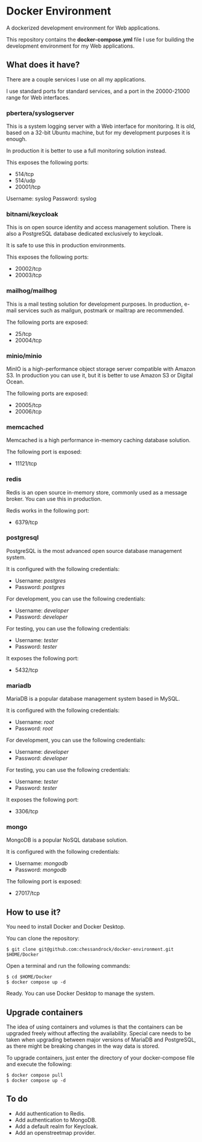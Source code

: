 # Docker Environment

A dockerized development environment for Web applications.

This repository contains the **docker-compose.yml** file I use for building the
development environment for my Web applications.

## What does it have?

There are a couple services I use on all my applications.

I use standard ports for standard services, and a port in the 20000-21000 range
for Web interfaces.

### pbertera/syslogserver

This is a system logging server with a Web interface for monitoring. It is old,
based on a 32-bit Ubuntu machine, but for my development purposes it is enough.

In production it is better to use a full monitoring solution instead.

This exposes the following ports:

- 514/tcp
- 514/udp
- 20001/tcp

Username: syslog
Password: syslog

### bitnami/keycloak

This is on open source identity and access management solution. There is also a
PostgreSQL database dedicated exclusively to keycloak.

It is safe to use this in production environments.

This exposes the following ports:

- 20002/tcp
- 20003/tcp

### mailhog/mailhog

This is a mail testing solution for development purposes. In production, e-mail
services such as mailgun, postmark or mailtrap are recommended.

The following ports are exposed:

- 25/tcp
- 20004/tcp

### minio/minio

MinIO is a high-performance object storage server compatible with Amazon S3. In
production you can use it, but it is better to use Amazon S3 or Digital Ocean.

The following ports are exposed:

- 20005/tcp
- 20006/tcp

### memcached

Memcached is a high performance in-memory caching database solution.

The following port is exposed:

- 11121/tcp

### redis

Redis is an open source in-memory store, commonly used as a message broker. You
can use this in production.

Redis works in the following port:

- 6379/tcp

### postgresql

PostgreSQL is the most advanced open source database management system.

It is configured with the following credentials:

- Username: *postgres*
- Password: *postgres*

For development, you can use the following credentials:

- Username: *developer*
- Password: *developer*

For testing, you can use the following credentials:

- Username: *tester*
- Password: *tester*

It exposes the following port:

- 5432/tcp

### mariadb

MariaDB is a popular database management system based in MySQL.

It is configured with the following credentials:

- Username: *root*
- Password: *root*

For development, you can use the following credentials:

- Username: *developer*
- Password: *developer*

For testing, you can use the following credentials:

- Username: *tester*
- Password: *tester*

It exposes the following port:

- 3306/tcp

### mongo

MongoDB is a popular NoSQL database solution.

It is configured with the following credentials:

- Username: *mongodb*
- Password: *mongodb*

The following port is exposed:

- 27017/tcp

## How to use it?

You need to install Docker and Docker Desktop.

You can clone the repository:

```
$ git clone git@github.com:chessandrock/docker-environment.git $HOME/Docker
```

Open a terminal and run the following commands:

```
$ cd $HOME/Docker
$ docker compose up -d
```

Ready. You can use Docker Desktop to manage the system.

## Upgrade containers

The idea of using containers and volumes is that the containers can be upgraded freely without affecting the availability. Special care needs to be taken when upgrading between major versions of MariaDB and PostgreSQL, as there might be breaking changes in the way data is stored.

To upgrade containers, just enter the directory of your docker-compose file and execute the following:

```
$ docker compose pull
$ docker compose up -d
```

## To do

- Add authentication to Redis.
- Add authentication to MongoDB.
- Add a default realm for Keycloak.
- Add an openstreetmap provider.
